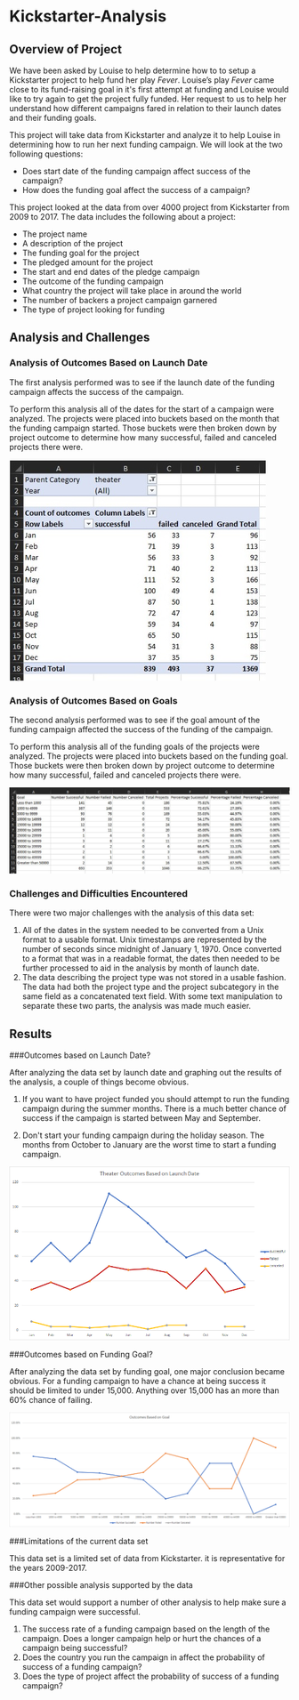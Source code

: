 # Kickstarter-Analysis
<!--- Performance analysis on Kickstarter data --->

## Overview of Project

We have been asked by Louise to help determine how to to setup a Kickstarter project to help fund her play *Fever*. Louise’s play *Fever* came close to its fund-raising goal in it's first attempt at funding and Louise would like to try again to get the project fully funded. Her request to us to help her understand how different campaigns fared in relation to their launch dates and their funding goals.

This project will take data from Kickstarter and analyze it to help Louise in determining how to run her next funding campaign. We will look at the two following questions:

- Does start date of the funding campaign affect success of the campaign? 
- How does the funding goal affect the success of a campaign? 
  

This project looked at the data from over 4000 project from Kickstarter from 2009 to 2017. The data includes the following about a project:

- The project name
- A description of the project
- The funding goal for the project
- The pledged amount for the project
- The start and end dates of the pledge campaign
- The outcome of the funding campaign
- What country the project will take place in around the world
- The number of backers a project campaign garnered
- The type of project looking for funding 

## Analysis and Challenges

### Analysis of Outcomes Based on Launch Date

The first analysis performed was to see if the launch date of the funding campaign affects the success of the campaign.

To perform this analysis all of the dates for the start of a campaign were analyzed. The projects were placed into buckets based on the month that the funding campaign started. Those buckets were then broken down by project outcome to determine how many successful, failed and canceled projects there were.

![](Resources/Outcomes_by_launch_pivot.jpg)

### Analysis of Outcomes Based on Goals
The second analysis performed was to see if the goal amount of the funding campaign affected the success of the funding of the campaign.

To perform this analysis all of the funding goals of the projects were analyzed. The projects were placed into buckets based on the funding goal. Those buckets were then broken down by project outcome to determine how many successful, failed and canceled projects there were. 

![](Resources/Outcome_by_funding_goal_pivot.jpg)


### Challenges and Difficulties Encountered
There were two major challenges with the analysis of this data set:

1. All of the dates in the system needed to be converted from a Unix format to a usable format. Unix timestamps are represented by the number of seconds since midnight of January 1, 1970. Once converted to a format that was in a readable format, the dates then needed to be further processed to aid in the analysis by month of launch date.
2. The data describing the project type was not stored in a usable fashion. The data had both the project type and the project subcategory in the same field as a concatenated text field. With some text manipulation to separate these two parts, the analysis was made much easier.  


## Results

###Outcomes based on Launch Date?
<!--- - What are two conclusions you can draw about the Outcomes based on Launch Date?  -->

After analyzing the data set by launch date and graphing out the results of the analysis, a couple of things become obvious.

1. If you want to have project funded you should attempt to run the funding campaign during the summer months. There is a much better chance of success if the campaign is started between May and September.

2. Don't start your funding campaign during the holiday season. The months from October to January are the worst time to start a funding campaign.

![](Resources/Theater_Outcomes_vs_Launch.png)

###Outcomes based on Funding Goal?
<!--- What can you conclude about the Outcomes based on Goals?  -->

After analyzing the data set by funding goal, one major conclusion became obvious. For a funding campaign to have a chance at being success it should be limited to under 15,000. Anything over 15,000 has an more than 60% chance of failing.  

![](Resources/Outcomes_based_on_goal.png)

###Limitations of the current data set
<!--- What are some limitations of this dataset?  -->

This data set is a limited set of data from Kickstarter. it is representative for the years 2009-2017. 

###Other possible analysis supported by the data
<!---  What are some other possible tables and/or graphs that we could create?  -->

This data set would support a number of other analysis to help make sure a funding campaign were successful.

1. The success rate of a funding campaign based on the length of the campaign. Does a longer campaign help or hurt the chances of a campaign being successful?
2. Does the country you run the campaign in affect the probability of success of a funding campaign?
3. Does the type of project affect the probability of success of a funding campaign?

 
